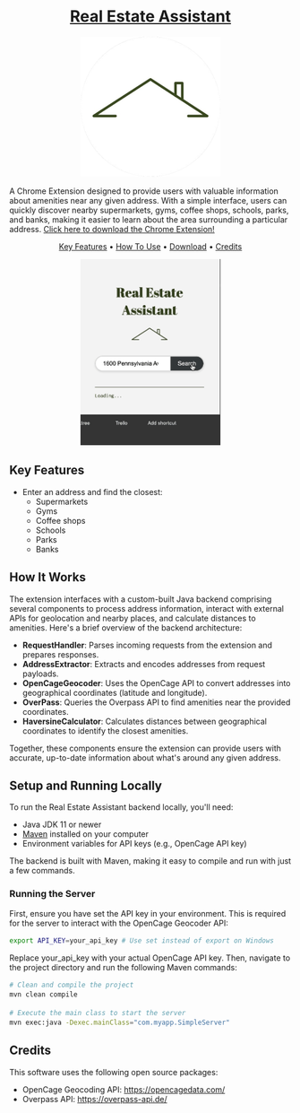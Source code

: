 <h1 align="center">
  <a href="https://chromewebstore.google.com/detail/real-estate-assistant/ikbmgehhghnkohaoehjlmfniegppchnd">Real Estate Assistant</a>
</h1>

<p align="center">
  <img src="https://github.com/nrooney024/real-estate-assistant/blob/main/chrome-extension/chrome-button-logo.png?raw=true" alt="Real Estate Assistant" title="Real Estate Assistant" width="250"/>
</p>

A Chrome Extension designed to provide users with valuable information about amenities near any given address. With a simple interface, users can quickly discover nearby supermarkets, gyms, coffee shops, schools, parks, and banks, making it easier to learn about the area surrounding a particular address. [Click here to download the Chrome Extension!](https://chromewebstore.google.com/detail/real-estate-assistant/ikbmgehhghnkohaoehjlmfniegppchnd)


<p align="center">
  <a href="#key-features">Key Features</a> •
  <a href="#how-to-use">How To Use</a> •
  <a href="#download">Download</a> •
  <a href="#credits">Credits</a>
</p>

<p align="center">
  <img src="https://github.com/nrooney024/real-estate-assistant/blob/main/chrome-extension/real-estate-sssistant-recording.gif?raw=true" alt="Screen recording" width="250"/>
</p>

## Key Features

* Enter an address and find the closest:
  - Supermarkets
  - Gyms
  - Coffee shops
  - Schools
  - Parks
  - Banks  

## How It Works

The extension interfaces with a custom-built Java backend comprising several components to process address information, interact with external APIs for geolocation and nearby places, and calculate distances to amenities. Here's a brief overview of the backend architecture:

- **RequestHandler**: Parses incoming requests from the extension and prepares responses.
- **AddressExtractor**: Extracts and encodes addresses from request payloads.
- **OpenCageGeocoder**: Uses the OpenCage API to convert addresses into geographical coordinates (latitude and longitude).
- **OverPass**: Queries the Overpass API to find amenities near the provided coordinates.
- **HaversineCalculator**: Calculates distances between geographical coordinates to identify the closest amenities.

Together, these components ensure the extension can provide users with accurate, up-to-date information about what's around any given address.

## Setup and Running Locally

To run the Real Estate Assistant backend locally, you'll need:

- Java JDK 11 or newer
- [Maven](https://maven.apache.org/) installed on your computer
- Environment variables for API keys (e.g., OpenCage API key)

The backend is built with Maven, making it easy to compile and run with just a few commands.

### Running the Server

First, ensure you have set the API key in your environment. This is required for the server to interact with the OpenCage Geocoder API:

```bash
export API_KEY=your_api_key # Use set instead of export on Windows
```

Replace your_api_key with your actual OpenCage API key. Then, navigate to the project directory and run the following Maven commands:

```bash
# Clean and compile the project
mvn clean compile

# Execute the main class to start the server
mvn exec:java -Dexec.mainClass="com.myapp.SimpleServer"
```

## Credits

This software uses the following open source packages:

- OpenCage Geocoding API: https://opencagedata.com/
- Overpass API: https://overpass-api.de/ 
